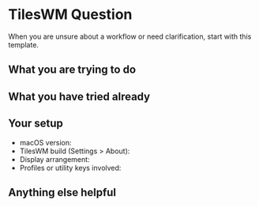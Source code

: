 # TilesWM Question

When you are unsure about a workflow or need clarification, start with this template.

## What you are trying to do

<!-- Share the task or expectation you have. -->

## What you have tried already

<!-- Commands, preferences, or guides you have followed so far. -->

## Your setup

- macOS version:
- TilesWM build (Settings > About):
- Display arrangement:
- Profiles or utility keys involved:

## Anything else helpful

<!-- Screenshots, logs, or short recordings help me see what you see. -->
